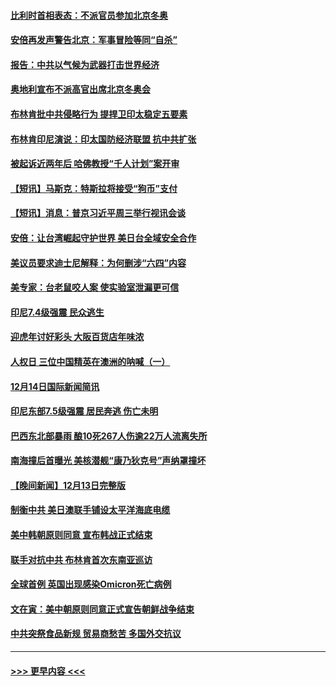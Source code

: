 #### [比利时首相表态：不派官员参加北京冬奥](../pages/prog202/a103293740.md?t=12150700) 
#### [安倍再发声警告北京：军事冒险等同“自杀”](../pages/prog202/a103293923.md?t=12150700) 
#### [报告：中共以气候为武器打击世界经济](../pages/prog202/a103293872.md?t=12150700) 
#### [奥地利宣布不派高官出席北京冬奥会](../pages/prog202/a103293822.md?t=12150700) 
#### [布林肯批中共侵略行为 提捍卫印太稳定五要素](../pages/prog202/a103293718.md?t=12150700) 
#### [布林肯印尼演说：印太国防经济联盟 抗中共扩张](../pages/prog202/a103293797.md?t=12150700) 
#### [被起诉近两年后 哈佛教授“千人计划”案开审](../pages/prog202/a103293644.md?t=12150700) 
#### [【短讯】马斯克：特斯拉将接受“狗币”支付](../pages/prog202/a103293781.md?t=12150700) 
#### [【短讯】消息：普京习近平周三举行视讯会谈](../pages/prog202/a103293716.md?t=12150700) 
#### [安倍：让台湾崛起守护世界 美日台全域安全合作](../pages/prog202/a103293689.md?t=12150700) 
#### [美议员要求迪士尼解释：为何删涉“六四”内容](../pages/prog202/a103293639.md?t=12150700) 
#### [美专家：台老鼠咬人案 使实验室泄漏更可信](../pages/prog202/a103293561.md?t=12150700) 
#### [印尼7.4级强震 民众逃生](../pages/prog202/a103293524.md?t=12150700) 
#### [迎虎年讨好彩头 大阪百货店年味浓](../pages/prog202/a103293518.md?t=12150700) 
#### [人权日 三位中国精英在澳洲的呐喊（一）](../pages/prog202/a103293534.md?t=12150700) 
#### [12月14日国际新闻简讯](../pages/prog202/a103293485.md?t=12150700) 
#### [印尼东部7.5级强震 居民奔逃 伤亡未明](../pages/prog202/a103293372.md?t=12150700) 
#### [巴西东北部暴雨 酿10死267人伤逾22万人流离失所](../pages/prog202/a103293104.md?t=12150700) 
#### [南海撞后首曝光 美核潜舰“康乃狄克号”声纳罩撞坏](../pages/prog202/a103293163.md?t=12150700) 
#### [【晚间新闻】12月13日完整版](../pages/prog202/a103293106.md?t=12150700) 
#### [制衡中共 美日澳联手铺设太平洋海底电缆](../pages/prog202/a103292776.md?t=12150700) 
#### [美中韩朝原则同意 宣布韩战正式结束](../pages/prog202/a103292747.md?t=12150700) 
#### [联手对抗中共 布林肯首次东南亚巡访](../pages/prog202/a103292811.md?t=12150700) 
#### [全球首例 英国出现感染Omicron死亡病例](../pages/prog202/a103292708.md?t=12150700) 
#### [文在寅：美中朝原则同意正式宣告朝鲜战争结束](../pages/prog202/a103292768.md?t=12150700) 
#### [中共突祭食品新规 贸易商愁苦 多国外交抗议](../pages/prog202/a103292629.md?t=12150700) 

----
#### [ >>> 更早内容 <<< ](../indexes/prog202-earlier.md)
